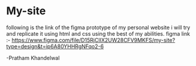 # My-site
following is the link of the figma prototype of my personal website i will try and replicate it using html and css using the best of my abilities.
figma link :- https://www.figma.com/file/D15RjClIX2UW28CFV9MKFS/my-site?type=design&t=ip6A80YHHRgNFqo2-6


-Pratham Khandelwal